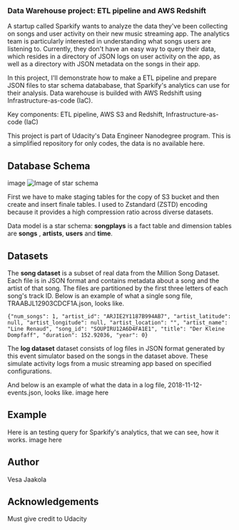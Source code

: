 ### Data Warehouse project: ETL pipeline and AWS Redshift

A startup called Sparkify wants to analyze the data they've been collecting on songs and user activity on their new music streaming app. The analytics team is particularly interested in understanding what songs users are listening to. Currently, they don't have an easy way to query their data, which resides in a directory of JSON logs on user activity on the app, as well as a directory with JSON metadata on the songs in their app.

In this project, I'll demonstrate how to make a ETL pipeline and prepare JSON files to star schema datababase, that Sparkify's analytics can use for their analysis. 
Data warehouse is builded with AWS Redshift using Infrastructure-as-code (IaC).

Key components: ETL pipeline, AWS S3 and Redshift, Infrastructure-as-code (IaC)

This project is part of Udacity's Data Engineer Nanodegree program.
This is a simplified repository for only codes, the data is no available here.


## Database Schema

image ![Image of star schema](https:/....)

First we have to make staging tables for the copy of S3 bucket and then create and insert finale tables. I used to Zstandard (ZSTD) encoding because it provides a high compression ratio across diverse datasets. 

Data model is a star schema: **songplays** is a fact table and dimension tables are **songs** , **artists**, **users** and **time**.


## Datasets
The **song dataset** is a subset of real data from the Million Song Dataset. Each file is in JSON format and contains metadata about a song and the artist of that song. The files are partitioned by the first three letters of each song's track ID. Below is an example of what a single song file, TRAABJL12903CDCF1A.json, looks like.

    {"num_songs": 1, "artist_id": "ARJIE2Y1187B994AB7", "artist_latitude": null, "artist_longitude": null, "artist_location": "", "artist_name": "Line Renaud", "song_id": "SOUPIRU12A6D4FA1E1", "title": "Der Kleine Dompfaff", "duration": 152.92036, "year": 0}


The **log dataset** dataset consists of log files in JSON format generated by this event simulator based on the songs in the dataset above. These simulate activity logs from a music streaming app based on specified configurations.

And below is an example of what the data in a log file, 2018-11-12-events.json, looks like.
image here

## Example

Here is an testing query for Sparkify's analytics, that we can see, how it works.
image here

## Author
Vesa Jaakola

## Acknowledgements
Must give credit to Udacity
